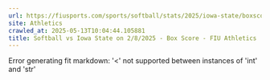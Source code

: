 ```yaml
---
url: https://fiusports.com/sports/softball/stats/2025/iowa-state/boxscore/12784
site: Athletics
crawled_at: 2025-05-13T10:04:44.105881
title: Softball vs Iowa State on 2/8/2025 - Box Score - FIU Athletics
---
```


Error generating fit markdown: '<' not supported between instances of 'int' and 'str'